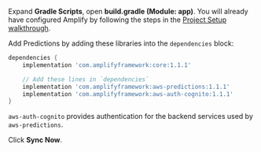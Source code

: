 Expand **Gradle Scripts**, open **build.gradle (Module: app)**. You will already have configured Amplify by following the steps in the [Project Setup walkthrough](~/lib/project-setup/create-application.md).

Add Predictions by adding these libraries into the `dependencies` block:

```groovy
dependencies {
    implementation 'com.amplifyframework:core:1.1.1'

    // Add these lines in `dependencies`
    implementation 'com.amplifyframework:aws-predictions:1.1.1'
    implementation 'com.amplifyframework:aws-auth-cognito:1.1.1'
}
```

`aws-auth-cognito` provides authentication for the backend services used by `aws-predictions`.

Click **Sync Now**.